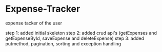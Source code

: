 # Expense-Tracker
expense tacker of the user

step 1: added initial skeleton
step 2: added crud api's (getExpenses and getExpenseById, saveExpense and deleteExpense)
step 3: added putmethod, pagination, sorting and exception handling
